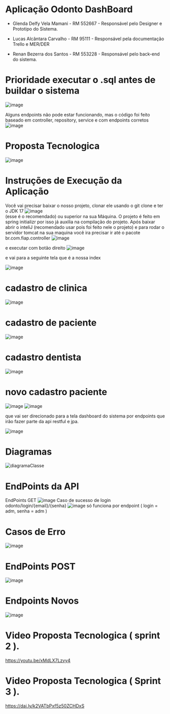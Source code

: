 # Aplicação Odonto DashBoard

- Glenda Delfy Vela Mamani - RM 552667 -
Responsável pelo Designer e Prototipo do Sistema.

- Lucas Alcântara Carvalho - RM 95111 -
Responsável pela documentação Trello e MER/DER

- Renan Bezerra dos Santos - RM 553228 -
Responsável pelo back-end do sistema.


# Prioridade executar o .sql antes de buildar o sistema
![image](https://github.com/user-attachments/assets/3aa6482f-58f1-49ed-88ac-733d32d4b488)


Alguns endpoints não pode estar funcionando, mas o código foi feito baseado em controller, repository, service e com endpoints corretos
![image](https://github.com/user-attachments/assets/82d0f2c0-8af0-45e7-a1a3-29dfec1f268f)



# Proposta Tecnologica
![image](https://github.com/user-attachments/assets/4c86428e-2b24-4636-9e0c-842b2a421f59)

# Instruções de Execução da Aplicação

Você vai precisar baixar o nosso projeto, clonar ele usando o git clone e ter o JDK 17
![image](https://github.com/user-attachments/assets/0e99c0c5-e5f1-490f-9f9f-746af3cf230b)  
(esse é o recomendado) ou superior na sua Máquina. O projeto é feito em spring initializr por isso já auxilia na compilação do projeto.
Após baixar abrir o inteliJ (recomendado usar pois foi feito nele o projeto) e para rodar o servidor tomcat na sua maquina você ira precisar ir até o pacote br.com.fiap.controller 
![image](https://github.com/user-attachments/assets/e7bc3193-fc0a-4d09-9ea3-89c54409e3ad)

e executar com botão direito
![image](https://github.com/user-attachments/assets/44f835e0-0fe7-4569-b7a0-c91aea75a85d)


e vai para a seguinte tela que é a nossa index

![image](https://github.com/user-attachments/assets/f0f3e464-cb15-41e1-ab17-1d913ac010a2)



# cadastro de clinica

![image](https://github.com/user-attachments/assets/fcdabbdb-3e2d-41c4-a385-25a96cc608c1)

# cadastro de paciente

![image](https://github.com/user-attachments/assets/b8560836-1cf1-47d3-99ff-86ee6754e743)

# cadastro dentista
![image](https://github.com/user-attachments/assets/25a931a9-61fc-4bff-96db-721ebf300f6d)

# novo cadastro paciente 
![image](https://github.com/user-attachments/assets/8c96dd3e-b9b4-4b43-b75e-a4b19ef95f9f)
![image](https://github.com/user-attachments/assets/4ab65995-2865-427f-b56d-030bf69901f3)






que vai ser direcionado para a tela dashboard do sistema por endpoints que irão fazer parte da api restful e jpa.

![image](https://github.com/user-attachments/assets/4d10f4cc-dab3-4915-81aa-466475d52b50)




# Diagramas
![diagramaClasse](https://github.com/user-attachments/assets/8e6701e4-2f7f-45b1-a1ce-2b36633b35ca)

# EndPoints da API
EndPoints GET
![image](https://github.com/user-attachments/assets/55d3c0cf-0d6a-4b39-a101-d814b91213f8)
Caso de sucesso de login
odonto/login/{email}/{senha}
![image](https://github.com/user-attachments/assets/07134912-2533-45ab-8701-17036f5bbb80)
só funciona por endpoint ( login = adm, senha = adm )

# Casos de Erro
![image](https://github.com/user-attachments/assets/2f13afcb-607c-4d5e-a406-1738ba5a2fb9)

# EndPoints POST
![image](https://github.com/user-attachments/assets/3a6a060d-daf3-49d1-99d7-298890c1d563)

# Endpoints Novos
![image](https://github.com/user-attachments/assets/aee2421b-c002-4f2c-8b16-72979c0caabc)


# Video Proposta Tecnologica ( sprint 2 ).
https://youtu.be/xMdLX7Lzvy4

# Video Proposta Tecnologica ( Sprint 3 ).
https://dai.ly/k2VATbPxf5z50ZCHDxS
